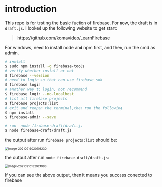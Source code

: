# introduction

This repo is for testing the basic fuction of firebase. For now, the draft is in `draft.js`. I looked up the following website to get start:
> https://github.com/komavideo/LearnFirebase

For windows, need to install node and npm first, and then, run the cmd as admin.
```bash
# install 
$ sudo npm install -g firebase-tools
# verify whether install or not
$ firebase --version
# need to login so that can use firebase sdk
$ firebase login
# another way to login, not recommend
$ firebase login --no-localhost
# list all firebase projects
$ firebase projects:list
# exit and reopen the terminal,then run the following
$ npm install 
$ firebase-admin --save

# run  node firebase-draft/draft.js
$ node firebase-draft/draft.js
```

the output after run `firebase projects:list` should be: 

<img src="https://cdn.jsdelivr.net/gh/Yun-K/pic-bed@latest/images/image-20210916020108230.png" alt="image-20210916020108230" style="zoom:67%;" />

the output after run `node firebase-draft/draft.js`:

<img src="https://cdn.jsdelivr.net/gh/Yun-K/pic-bed@latest/images/image-20210916132924983.png" alt="image-20210916132924983" style="zoom:67%;" />

If you can see the above output, then it means you success conected to firebase
